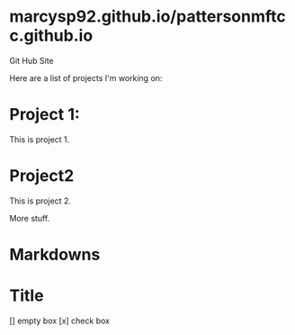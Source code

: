 # marcysp92.github.io/pattersonmftcc.github.io
 Git Hub Site
 
Here are a list of projects I'm working on:
# Project 1:
This is project 1.

# Project2
This is project 2.

More stuff.

# Markdowns

# Title
[] empty box
[x] check box

